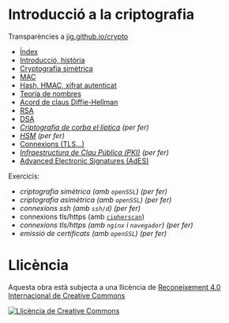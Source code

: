 # Introducció a la criptografia

Transparències a [jig.github.io/crypto](https://jig.github.io/crypto)

  - [Índex](https://jig.github.io/crypto)
  - [Introducció, història](https://jig.github.io/crypto/intro.html)
  - [Cryptografia simètrica](https://jig.github.io/crypto/symmetric.html)
  - [MAC](https://jig.github.io/crypto/mac.html)
  - [Hash, HMAC, xifrat autenticat](https://jig.github.io/crypto/.html)
  - [Teoria de nombres](https://jig.github.io/crypto/number-theory.html)
  - [Acord de claus Diffie-Hellman](https://jig.github.io/crypto/dh.html)
  - [RSA](https://jig.github.io/crypto/rsa.html)
  - [DSA](https://jig.github.io/crypto/dsa.html)
  - *[Criptografia de corba el·líptica](https://jig.github.io/crypto/ecc.html) (per fer)*
  - *[HSM](https://jig.github.io/crypto/hsm.html) (per fer)*
  - [Connexions (TLS...)](http://jig.github.io/crypto/tls.html)
  - *[Infraestructura de Clau Pública (PKI)](http://jig.github.io/crypto/pki.html) (per fer)*
  - [Advanced Electronic Signatures (AdES)](http://jig.github.io/crypto/ades.html)

Exercicis:

  - *criptografia simètrica (amb `openSSL`) (per fer)*
  - *criptografia asimètrica (amb `openSSL`) (per fer)*
  - *connexions ssh (amb `ssh/d`) (per fer)*
  - connexions tls/https (amb [`cipherscan`](https://github.com/jig/docker-cipherscan))
  - *connexions tls/https (amb `nginx` i `navegador`) (per fer)*
  - *emissió de certificats (amb `openSSL`) (per fer)*
  
# Llicència

Aquesta obra està subjecta a una llicència de [Reconeixement 4.0 Internacional de Creative Commons](http://creativecommons.org/licenses/by/4.0/)

[![Llicència de Creative Commons](https://i.creativecommons.org/l/by/4.0/88x31.png)](http://creativecommons.org/licenses/by/4.0/)

